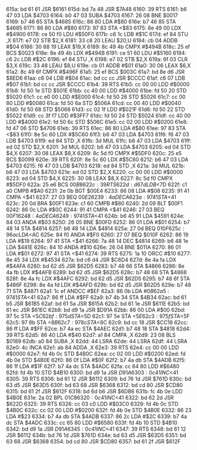 615a: bd 61 61  JSR    $6161
615d: bd 7a 48  JSR    $7A48
6160: 39        RTS
6161: b6 47 03  LDA    $4703
6164: b0 47 03  SUBA   $4703
6167: 26 08     BNE    $0017
6169: b7 46 85  STA    $4685
616c: 86 80     LDA    #$80
616e: b7 46 85  STA    $4685
6171: 86 80     LDA    #$80
6173: 97 83     STA    <$83
6175: 8e 49 00  LDX    #$4900
6178: ce 50 f0  LDU    #$50F0
617b: c6 1c     LDB    #$1C
617d: ef 84     STU    ,X
617f: e7 02     STB    $2,X
6181: 33 c8 20  LEAU   $20,U
6184: cb 04     ADDB   #$04
6186: 30 88 19  LEAX   $19,X
6189: 8c 49 4b  CMPX   #$494B
618c: 25 ef     BCS    $0023
618e: 8e 49 4b  LDX    #$494B
6191: ce 51 60  LDU    #$5160
6194: c6 2c     LDB    #$2C
6196: ef 84     STU    ,X
6198: e7 02     STB    $2,X
619a: 6f 03     CLR    $3,X
619c: 33 48     LEAU   $8,U
619e: cb 01     ADDB   #$01
61a0: 30 06     LEAX   $6,X
61a2: 8c 49 6f  CMPX   #$496F
61a5: 25 ef     BCS    $003C
61a7: bd 8e d6  JSR    $8ED6
61aa: c6 04     LDB    #$04
61ac: bd cc cc  JSR    $CCCC
61af: c6 07     LDB    #$07
61b1: bd cc cc  JSR    $CCCC
61b4: 39        RTS
61b5: cc 00 00  LDD    #$0000
61b8: fd 50 1e  STD    $501E
61bb: cc 40 00  LDD    #$4000
61be: fd 50 20  STD    $5020
61c1: cc e0 00  LDD    #$E000
61c4: fd 50 26  STD    $5026
61c7: cc 00 80  LDD    #$0080
61ca: fd 50 6a  STD    $506A
61cd: cc 00 40  LDD    #$0040
61d0: fd 50 68  STD    $5068
61d3: cc 02 1f  LDD    #$021F
61d6: fd 50 22  STD    $5022
61d9: cc 3f f7  LDD    #$3FF7
61dc: fd 50 24  STD    $5024
61df: cc 40 00  LDD    #$4000
61e2: fd 50 6c  STD    $506C
61e5: cc 02 00  LDD    #$0200
61e8: fd 47 06  STD    $4706
61eb: 39        RTS
61ec: 86 80     LDA    #$80
61ee: 97 83     STA    <$83
61f0: 8e 5c 60  LDX    #$5C60
61f3: b6 47 03  LDA    $4703
61f6: f6 47 03  LDB    $4703
61f9: ed 84     STD    ,X
61fb: 3d        MUL
61fc: b6 47 03  LDA    $4703
61ff: ed 02     STD    $2,X
6201: 3d        MUL
6202: b6 47 03  LDA    $4703
6205: ed 04     STD    $4,X
6207: 30 08     LEAX   $8,X
6209: 8c 5d f0  CMPX   #$5DF0
620c: 25 e5     BCS    $0099
620e: 39        RTS
620f: 8e 5c 60  LDX    #$5C60
6212: b6 47 03  LDA    $4703
6215: f6 47 03  LDB    $4703
6218: ed 84     STD    ,X
621a: 3d        MUL
621b: b6 47 03  LDA    $4703
621e: ed 02     STD    $2,X
6220: cc 00 00  LDD    #$0000
6223: ed 04     STD    $4,X
6225: 30 08     LEAX   $8,X
6227: 8c 5d f0  CMPX   #$5DF0
622a: 25 e6     BCS    $00B8
622c: 39        RTS
622d: d6 7d     LDB    <$7D
622f: c1 a0     CMPB   #$A0
6231: 2e 0b     BGT    $00E4
6233: 86 08     LDA    #$08
6235: 91 41     CMPA   <$41
6237: 27 03     BEQ    $00E2
6239: 4a        DECA
623a: 97 41     STA    <$41
623c: 20 0d     BRA    $00F1
623e: c1 60     CMPB   #$60
6240: 2d 09     BLT    $00F1
6242: 86 0c     LDA    #$0C
6244: 91 41     CMPA   <$41
6246: 27 03     BEQ    $00F1
6248: 4a        DECA
6249: 97 41     STA    <$41
624b: b6 45 91  LDA    $4591
624e: 84 03     ANDA   #$03
6250: 26 05     BNE    $00FD
6252: 86 01     LDA    #$01
6254: b7 48 14  STA    $4814
6257: b6 48 14  LDA    $4814
625a: 27 0d     BEQ    $010F
625c: 96 ac     LDA    <$AC
625e: 84 f0     ANDA   #$F0
6260: 27 07     BEQ    $010F
6262: 86 19     LDA    #$19
6264: 97 41     STA    <$41
6266: 7a 48 14  DEC    $4814
6269: b6 48 1e  LDA    $481E
626c: 84 10     ANDA   #$10
626e: 26 04     BNE    $011A
6270: 86 01     LDA    #$01
6272: 97 41     STA    <$41
6274: 39        RTS
6275: 1a 10     ORCC   #$10
6277: 8e 45 34  LDX    #$4534
627a: bd c6 d4  JSR    $C6D4
627d: 8e 4a fa  LDX    #$4AFA
6280: bd 62 d5  JSR    $62D5
6283: b7 48 66  STA    $4866
6286: 8e 4a fb  LDX    #$4AFB
6289: bd 62 d5  JSR    $62D5
628c: b7 48 68  STA    $4868
628f: 8e 4a fc  LDX    #$4AFC
6292: bd 62 d5  JSR    $62D5
6295: b7 48 6f  STA    $486F
6298: 8e 4a fd  LDX    #$4AFD
629b: bd 62 d5  JSR    $62D5
629e: b7 48 71  STA    $4871
62a1: 1c ef     ANDCC  #$EF
62a3: 86 0b     LDA    #$0B
62a5: 97 41     STA    <$41
62a7: 86 ff     LDA    #$FF
62a9: b7 4b 34  STA    $4B34
62ac: bd 61 b5  JSR    $61B5
62af: bd 61 5a  JSR    $615A
62b2: bd 61 1e  JSR    $611E
62b5: bd 61 ec  JSR    $61EC
62b8: bd d9 1a  JSR    $D91A
62bb: 86 00     LDA    #$00
62bd: 97 5c     STA    <$5C
62bf: 97 5d     STA    <$5D
62c1: 97 5e     STA    <$5E
62c3: 97 5f     STA    <$5F
62c5: 97 8b     STA    <$8B
62c7: 97 8c     STA    <$8C
62c9: bd cc 18  JSR    $CC18
62cc: 86 ff     LDA    #$FF
62ce: b7 4a ec  STA    $4AEC
62d1: b7 48 18  STA    $4818
62d4: 39        RTS
62d5: 86 40     LDA    #$40
62d7: a1 84     CMPA   ,X
62d9: 23 08     BLS    $0189
62db: a0 84     SUBA   ,X
62dd: 44        LSRA
62de: 44        LSRA
62df: 44        LSRA
62e0: 4c        INCA
62e1: ab 84     ADDA   ,X
62e3: 39        RTS
62e4: cc 00 00  LDD    #$0000
62e7: fd 4b 0c  STD    $4B0C
62ea: cc 02 00  LDD    #$0200
62ed: fd 4b 0e  STD    $4B0E
62f0: 86 0f     LDA    #$0F
62f2: b7 4a db  STA    $4ADB
62f5: 86 1f     LDA    #$1F
62f7: b7 4a dc  STA    $4ADC
62fa: cc 64 80  LDD    #$6480
62fd: fd 4b 10  STD    $4B10
6300: bd d9 1a  JSR    $D91A
6303: 0c 41     INC    <$41
6305: 39        RTS
6306: bd 61 12  JSR    $6112
6309: bd 76 1d  JSR    $761D
630c: bd 63 d5  JSR    $63D5
630f: bd 63 68  JSR    $6368
6312: bd cd 80  JSR    $CD80
6315: bd 61 2f  JSR    $612F
6318: bd 6d b6  JSR    $6DB6
631b: fc 4b 0e  LDD    $4B0E
631e: 2a 02     BPL    $01C8
6320: 0c 41     INC    <$41
6322: bd 62 2d  JSR    $622D
6325: 39        RTS
6326: cc 03 c0  LDD    #$03C0
6329: fd 4b 0c  STD    $4B0C
632c: cc 02 00  LDD    #$0200
632f: fd 4b 0e  STD    $4B0E
6332: 86 23     LDA    #$23
6334: b7 4a db  STA    $4ADB
6337: 86 2c     LDA    #$2C
6339: b7 4a dc  STA    $4ADC
633c: cc 65 80  LDD    #$6580
633f: fd 4b 10  STD    $4B10
6342: bd d9 1a  JSR    $D91A
6345: 0c 41     INC    <$41
6347: 39        RTS
6348: bd 61 12  JSR    $6112
634b: bd 76 1d  JSR    $761D
634e: bd 63 d5  JSR    $63D5
6351: bd 63 68  JSR    $6368
6354: bd cd 80  JSR    $CD80
6357: bd 61 2f  JSR    $612F
